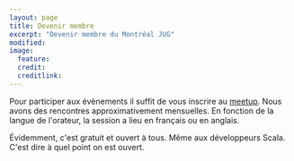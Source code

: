 ```yaml
---
layout: page
title: Devenir membre
excerpt: "Devenir membre du Montréal JUG"
modified:
image:
  feature:
  credit:
  creditlink:
---
```


Pour participer aux évènements il suffit de vous inscrire au <a href="https://www.meetup.com/montreal-jug/" target="_blank">meetup</a>. 
Nous avons des rencontres approximativement mensuelles. En fonction de la langue de l'orateur, la session a lieu en français 
ou en anglais. 

Évidemment, c'est gratuit et ouvert à tous. Même aux développeurs Scala. C'est dire à quel point on est ouvert.
